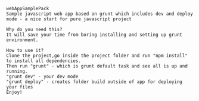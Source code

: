 	webAppSamplePack
	Sample javascript web app based on grunt which includes dev and deploy mode - a nice start for pure javascript project 

	Why do you need this? 
	It will save your time from boring installing and setting up grunt environment.

	How to use it?
	Clone the project,go inside the project folder and run "npm install" to install all dependencies. 
	Then run "grunt" - which is grunt default task and see all is up and running.
	"grunt dev" - your dev mode
	"grunt deploy" - creates folder build outside of app for deploying your files
	Enjoy!
